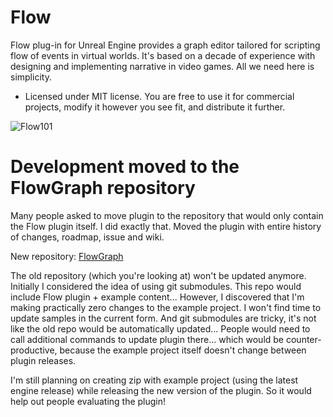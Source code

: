 # Flow

Flow plug-in for Unreal Engine provides a graph editor tailored for scripting flow of events in virtual worlds. It's based on a decade of experience with designing and implementing narrative in video games. All we need here is simplicity.
* Licensed under MIT license. You are free to use it for commercial projects, modify it however you see fit, and distribute it further.

![Flow101](https://user-images.githubusercontent.com/5065057/103543817-6d924080-4e9f-11eb-87d9-15ab092c3875.png)

# Development moved to the FlowGraph repository
Many people asked to move plugin to the repository that would only contain the Flow plugin itself.
I did exactly that. Moved the plugin with entire history of changes, roadmap, issue and wiki.

New repository: [FlowGraph](https://github.com/MothCocoon/FlowGraph)

The old repository (which you're looking at) won't be updated anymore.
Initially I considered the idea of using git submodules. This repo would include Flow plugin + example content... However, I discovered that I'm making practically zero changes to the example project. I won't find time to update samples in the current form. 
And git submodules are tricky, it's not like the old repo would be automatically updated... People would need to call additional commands to update plugin there... which would be counter-productive, because the example project itself doesn't change between plugin releases.

I'm still planning on creating zip with example project (using the latest engine release) while releasing the new version of the plugin. So it would help out people evaluating the plugin!
